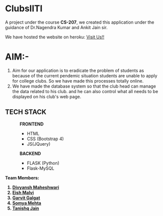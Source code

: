 # ClubsIITI
A project under the course <b>CS-207</b>, we created this application under the guidance of Dr.Nagendra Kumar and Ankit Jain sir.<br>

We have hosted the website on heroku: <a href="https://clubs-iiti.herokuapp.com/">Visit Us!!</a>

# AIM:-
<ol>
	<li>Aim for our application is to eradicate the problem of students as because of the current pendemic situation   students are unable to apply for college clubs.
		So we have made this processes totally online.</li>
      <li>We have made the database system so that the club head can manage the data related to his club.
	      and he can also control  what all needs to be displayed on his club's web page.</li>
</ol>



## TECH STACK
<ul>	
	<ul>
		<b>FRONTEND</b>
		<ul>
			<li>HTML</li>
			<li>CSS (Bootstrap 4) </li>
			<li>JS(JQuery)</li>
		</ul>
	</ul>
	<ul>
		<b>BACKEND</b>
		<ul>
			<li>FLASK (Python)</li>
			<li>Flask-MySQL</li>
		</ul>
	</ul>
</ul>


<b>Team Members:<ol>
	<li><a href="https://github.com/dmdivyansh">Divyansh Maheshwari</a></li>
	<li><a href="https://github.com/eeshmalvi">Eish Malvi</a></li>
	<li><a href="https://github.com/gg-dev-05">Garvit Galgat</a></li>
	<li><a href="https://github.com/somyamehta24">Somya Mehta</a> </li>
	<li><a href="https://github.com/Tanishq-30">Tanishq Jain</a></li>
	</ol>
</b>

